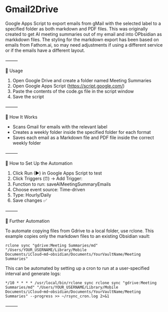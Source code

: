# Gmail2Drive
Google Apps Script to export emails from gMail with the selected label to a specified folder as both markdown and PDF files. This was originally created to get AI meeting summaries out of my email and into OPbsidian as markkdown files. The styling for the markdown export has been based on emails from Fathom.ai, so may need adjustments if using a different service or if the emails have a different layout.

⸻

📌 Usage
1. Open Google Drive and create a folder named Meeting Summaries
2. Open Google Apps Script (https://script.google.com/)
3.	Paste the contents of the code.gs file in the script window
4.  Save the script

⸻

📌 How It Works

- Scans Gmail for emails with the relevant label
- Creates a weekly folder inside the specified folder for each format
- Saves each email as a Markdown file and PDF file inside the correct weekly folder

⸻

📌 How to Set Up the Automation
1.	Click Run (▶) in Google Apps Script to test
2.	Click Triggers (⏰) → Add Trigger:
3.	Function to run: saveAIMeetingSummaryEmails
4.	Choose event source: Time-driven
5.	Type: Hourly/Daily
6.	Save changes ✅

⸻

📌 Further Automation

To automate copying files from Gdrive to a local folder, use rclone. This example copies only the markdown files to an existing Obsidian vault:

`rclone sync "gdrive:Meeting Summaries/md" "/Users/YOUR_USERNAME/Library/Mobile Documents/iCloud~md~obsidian/Documents/YourVaultName/Meeting Summaries"`

This can be automated by setting up a cron to run at a user-specified interval and generate logs:

`*/10 * * * * /usr/local/bin/rclone sync rclone sync "gdrive:Meeting Summaries/md" "/Users/YOUR_USERNAME/Library/Mobile Documents/iCloud~md~obsidian/Documents/YourVaultName/Meeting Summaries" --progress >> ~/rsync_cron.log 2>&1`

⸻

